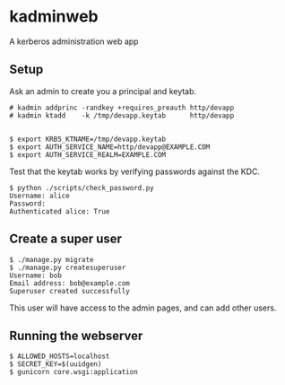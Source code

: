 # kadminweb

A kerberos administration web app

## Setup

Ask an admin to create you a principal and keytab.


    # kadmin addprinc -randkey +requires_preauth http/devapp
    # kadmin ktadd    -k /tmp/devapp.keytab      http/devapp


    $ export KRB5_KTNAME=/tmp/devapp.keytab
    $ export AUTH_SERVICE_NAME=http/devapp@EXAMPLE.COM
    $ export AUTH_SERVICE_REALM=EXAMPLE.COM

Test that the keytab works by verifying passwords against the KDC.

    $ python ./scripts/check_password.py
    Username: alice
    Password:
    Authenticated alice: True

## Create a super user

    $ ./manage.py migrate
    $ ./manage.py createsuperuser
    Username: bob
    Email address: bob@example.com
    Superuser created successfully

This user will have access to the admin pages, and can add other users.

## Running the webserver

    $ ALLOWED_HOSTS=localhost
    $ SECRET_KEY=$(uuidgen)
    $ gunicorn core.wsgi:application

